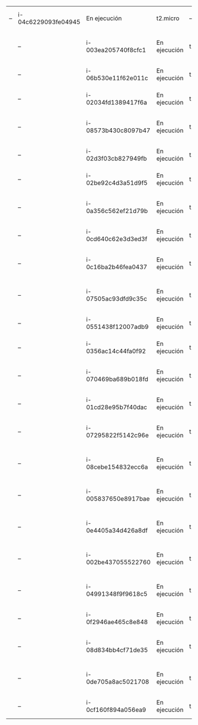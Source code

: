 |   |                     |                     |                |          |             |             |                                         |                                            |                |   |          |                 |                 |                        |                        |
|---|---------------------|---------------------|----------------|----------|-------------|-------------|-----------------------------------------|--------------------------------------------|----------------|---|----------|-----------------|-----------------|------------------------|------------------------|
| – | i-04c6229093fe04945 |  En ejecución       | t2.micro       | –        | Sin alarmas | us-east-1a  | ec2-34-204-0-65.compute-1.amazonaws.com | 34.204.0.65                                | –              | – | disabled | launch-wizard-3 | llavesita       | 2020/11/03 11:21 GMT-8 |                        |
|   | –                   | i-003ea205740f8cfc1 |  En ejecución  | t2.micro | –           | Sin alarmas | us-east-1a                              | ec2-54-146-214-216.compute-1.amazonaws.com | 54.146.214.216 | – | –        | disabled        | launch-wizard-3 | llavesita              | 2020/11/03 11:21 GMT-8 |
|   | –                   | i-06b530e11f62e011c |  En ejecución  | t2.micro | –           | Sin alarmas | us-east-1a                              | ec2-54-227-30-44.compute-1.amazonaws.com   | 54.227.30.44   | – | –        | disabled        | launch-wizard-3 | llavesita              | 2020/11/03 11:21 GMT-8 |
|   | –                   | i-02034fd1389417f6a |  En ejecución  | t2.micro | –           | Sin alarmas | us-east-1a                              | ec2-3-93-197-195.compute-1.amazonaws.com   | 3.93.197.195   | – | –        | disabled        | launch-wizard-3 | llavesita              | 2020/11/03 11:21 GMT-8 |
|   | –                   | i-08573b430c8097b47 |  En ejecución  | t2.micro | –           | Sin alarmas | us-east-1a                              | ec2-35-175-182-230.compute-1.amazonaws.com | 35.175.182.230 | – | –        | disabled        | launch-wizard-3 | llavesita              | 2020/11/03 11:21 GMT-8 |
|   | –                   | i-02d3f03cb827949fb |  En ejecución  | t2.micro | –           | Sin alarmas | us-east-1a                              | ec2-18-212-86-3.compute-1.amazonaws.com    | 18.212.86.3    | – | –        | disabled        | launch-wizard-3 | llavesita              | 2020/11/03 11:21 GMT-8 |
|   | –                   | i-02be92c4d3a51d9f5 |  En ejecución  | t2.micro | –           | Sin alarmas | us-east-1a                              | ec2-3-87-236-73.compute-1.amazonaws.com    | 3.87.236.73    | – | –        | disabled        | launch-wizard-3 | llavesita              | 2020/11/03 11:21 GMT-8 |
|   | –                   | i-0a356c562ef21d79b |  En ejecución  | t2.micro | –           | Sin alarmas | us-east-1a                              | ec2-54-167-41-232.compute-1.amazonaws.com  | 54.167.41.232  | – | –        | disabled        | launch-wizard-3 | llavesita              | 2020/11/03 11:21 GMT-8 |
|   | –                   | i-0cd640c62e3d3ed3f |  En ejecución  | t2.micro | –           | Sin alarmas | us-east-1a                              | ec2-3-95-172-209.compute-1.amazonaws.com   | 3.95.172.209   | – | –        | disabled        | launch-wizard-3 | llavesita              | 2020/11/03 11:21 GMT-8 |
|   | –                   | i-0c16ba2b46fea0437 |  En ejecución  | t2.micro | –           | Sin alarmas | us-east-1a                              | ec2-34-207-112-232.compute-1.amazonaws.com | 34.207.112.232 | – | –        | disabled        | launch-wizard-3 | llavesita              | 2020/11/03 11:21 GMT-8 |
|   | –                   | i-07505ac93dfd9c35c |  En ejecución  | t2.micro | –           | Sin alarmas | us-east-1a                              | ec2-18-234-64-125.compute-1.amazonaws.com  | 18.234.64.125  | – | –        | disabled        | launch-wizard-3 | llavesita              | 2020/11/03 11:21 GMT-8 |
|   | –                   | i-0551438f12007adb9 |  En ejecución  | t2.micro | –           | Sin alarmas | us-east-1a                              | ec2-3-87-88-216.compute-1.amazonaws.com    | 3.87.88.216    | – | –        | disabled        | launch-wizard-3 | llavesita              | 2020/11/03 11:21 GMT-8 |
|   | –                   | i-0356ac14c44fa0f92 |  En ejecución  | t2.micro | –           | Sin alarmas | us-east-1a                              | ec2-3-91-215-14.compute-1.amazonaws.com    | 3.91.215.14    | – | –        | disabled        | launch-wizard-3 | llavesita              | 2020/11/03 11:21 GMT-8 |
|   | –                   | i-070469ba689b018fd |  En ejecución  | t2.micro | –           | Sin alarmas | us-east-1a                              | ec2-54-160-183-46.compute-1.amazonaws.com  | 54.160.183.46  | – | –        | disabled        | launch-wizard-3 | llavesita              | 2020/11/03 11:21 GMT-8 |
|   | –                   | i-01cd28e95b7f40dac |  En ejecución  | t2.micro | –           | Sin alarmas | us-east-1a                              | ec2-3-94-194-11.compute-1.amazonaws.com    | 3.94.194.11    | – | –        | disabled        | launch-wizard-3 | llavesita              | 2020/11/03 11:21 GMT-8 |
|   | –                   | i-07295822f5142c96e |  En ejecución  | t2.micro | –           | Sin alarmas | us-east-1a                              | ec2-54-242-144-75.compute-1.amazonaws.com  | 54.242.144.75  | – | –        | disabled        | launch-wizard-3 | llavesita              | 2020/11/03 11:21 GMT-8 |
|   | –                   | i-08cebe154832ecc6a |  En ejecución  | t2.micro | –           | Sin alarmas | us-east-1a                              | ec2-34-201-99-253.compute-1.amazonaws.com  | 34.201.99.253  | – | –        | disabled        | launch-wizard-3 | llavesita              | 2020/11/03 11:21 GMT-8 |
|   | –                   | i-005837650e8917bae |  En ejecución  | t2.micro | –           | Sin alarmas | us-east-1a                              | ec2-54-159-29-156.compute-1.amazonaws.com  | 54.159.29.156  | – | –        | disabled        | launch-wizard-3 | llavesita              | 2020/11/03 11:21 GMT-8 |
|   | –                   | i-0e4405a34d426a8df |  En ejecución  | t2.micro | –           | Sin alarmas | us-east-1a                              | ec2-54-91-141-49.compute-1.amazonaws.com   | 54.91.141.49   | – | –        | disabled        | launch-wizard-3 | llavesita              | 2020/11/03 11:21 GMT-8 |
|   | –                   | i-002be437055522760 |  En ejecución  | t2.micro | –           | Sin alarmas | us-east-1a                              | ec2-54-174-201-225.compute-1.amazonaws.com | 54.174.201.225 | – | –        | disabled        | launch-wizard-3 | llavesita              | 2020/11/03 11:21 GMT-8 |
|   | –                   | i-04991348f9f9618c5 |  En ejecución  | t2.micro | –           | Sin alarmas | us-east-1a                              | ec2-100-26-139-24.compute-1.amazonaws.com  | 100.26.139.24  | – | –        | disabled        | launch-wizard-3 | llavesita              | 2020/11/03 11:21 GMT-8 |
|   | –                   | i-0f2946ae465c8e848 |  En ejecución  | t2.micro | –           | Sin alarmas | us-east-1a                              | ec2-18-234-175-2.compute-1.amazonaws.com   | 18.234.175.2   | – | –        | disabled        | launch-wizard-3 | llavesita              | 2020/11/03 11:21 GMT-8 |
|   | –                   | i-08d834bb4cf71de35 |  En ejecución  | t2.micro | –           | Sin alarmas | us-east-1a                              | ec2-54-146-212-144.compute-1.amazonaws.com | 54.146.212.144 | – | –        | disabled        | launch-wizard-3 | llavesita              | 2020/11/03 11:21 GMT-8 |
|   | –                   | i-0de705a8ac5021708 |  En ejecución  | t2.micro | –           | Sin alarmas | us-east-1a                              | ec2-54-227-115-128.compute-1.amazonaws.com | 54.227.115.128 | – | –        | disabled        | launch-wizard-3 | llavesita              | 2020/11/03 11:21 GMT-8 |
|   | –                   | i-0cf160f894a056ea9 |  En ejecución  | t2.micro | –           | Sin alarmas | us-east-1a                              | ec2-54-236-7-25.compute-1.amazonaws.com    | 54.236.7.25    | – | –        | disabled        | launch-wizard-3 | llavesita              |                        |
